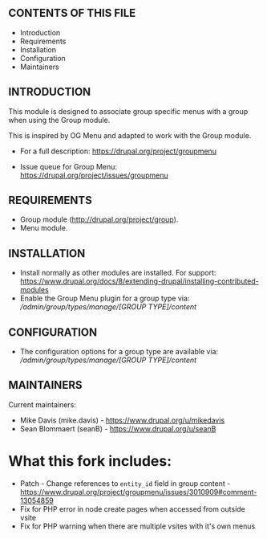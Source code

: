 ## CONTENTS OF THIS FILE

 * Introduction
 * Requirements
 * Installation
 * Configuration
 * Maintainers


## INTRODUCTION

This module is designed to associate group specific menus with a group when
using the Group module.

This is inspired by OG Menu and adapted to work with the Group module.

 * For a full description:
   https://drupal.org/project/groupmenu

 * Issue queue for Group Menu:
   https://drupal.org/project/issues/groupmenu


## REQUIREMENTS

 * Group module (http://drupal.org/project/group).
 * Menu module.


## INSTALLATION

 * Install normally as other modules are installed. For support:
   https://www.drupal.org/docs/8/extending-drupal/installing-contributed-modules
 * Enable the Group Menu plugin for a group type via:
   _/admin/group/types/manage/[GROUP TYPE]/content_


## CONFIGURATION

 * The configuration options for a group type are available via:
   _/admin/group/types/manage/[GROUP TYPE]/content_


## MAINTAINERS

Current maintainers:
 * Mike Davis (mike.davis) - https://www.drupal.org/u/mikedavis
 * Sean Blommaert (seanB) - https://www.drupal.org/u/seanB

# What this fork includes:
* Patch - Change references to `entity_id` field in group content - https://www.drupal.org/project/groupmenu/issues/3010909#comment-13054859
* Fix for PHP error in node create pages when accessed from outside vsite
* Fix for PHP warning when there are multiple vsites with it's own menus
